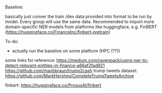 Baseline:

basically just conver the train /dev data provided into format to be run by model.
Every group will use the same data.
Recommended to import more domain-specific NER models from platforms like huggingface, e.g. FinBERT (https://huggingface.co/FinanceInc/finbert-pretrain)

To-do:
- actually run the baseline on some platform (HPC (??))

some links for reference:
https://medium.com/ravenpack/using-ner-to-detect-relevant-entities-in-finance-a66af2fad921
https://github.com/maxbbraun/trump2cash
trump tweets dataset: https://github.com/MarkHershey/CompleteTrumpTweetsArchive

finbert: https://huggingface.co/ProsusAI/finbert
